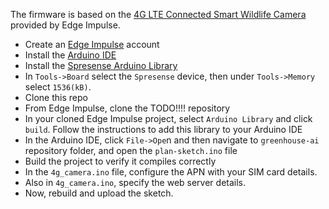 The firmware is based on the [4G LTE Connected Smart Wildlife Camera](https://github.com/edgeimpulse/ei-spresense-4g-wildlife-camera) provided by Edge Impulse.

- Create an [Edge Impulse](https://edgeimpulse.com) account
- Install the [Arduino IDE](https://www.arduino.cc/en/software)
- Install the [Spresense Arduino Library](https://developer.sony.com/develop/spresense/docs/arduino_set_up_en.html#_install_spresense_arduino_library)
- In `Tools->Board` select the `Spresense` device, then under `Tools->Memory` select `1536(kB)`.
- Clone this repo
- From Edge Impulse, clone the TODO!!!! repository
- In your cloned Edge Impulse project, select `Arduino Library` and click `build`. Follow the instructions to add this library to your Arduino IDE
- In the Arduino IDE, click `File->Ope`n and then navigate to `greenhouse-ai` repository folder, and open the `plan-sketch.ino` file
- Build the project to verify it compiles correctly
- In the `4g_camera.ino` file, configure the APN with your SIM card details.
- Also in `4g_camera.ino`, specify the web server details.
- Now, rebuild and upload the sketch.            